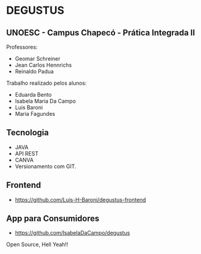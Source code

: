 # DEGUSTUS
## UNOESC - Campus Chapecó - Prática Integrada II

Professores:
- Geomar Schreiner
- Jean Carlos Hennrichs
- Reinaldo Padua

Trabalho realizado pelos alunos:
- Eduarda Bento
- Isabela Maria Da Campo
- Luis Baroni
- Maria Fagundes

## Tecnologia
- JAVA
- API REST
- CANVA
- Versionamento com GIT.

## Frontend
- https://github.com/Luis-H-Baroni/degustus-frontend

## App para Consumidores
- https://github.com/IsabelaDaCampo/degustus

Open Source, Hell Yeah!!
